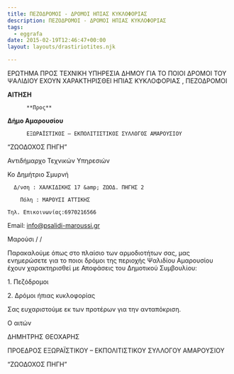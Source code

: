 ```yaml
---
title: ΠΕΖΟΔΡΟΜΟΙ - ΔΡΟΜΟΙ ΗΠΙΑΣ ΚΥΚΛΟΦΟΡΙΑΣ
description: ΠΕΖΟΔΡΟΜΟΙ - ΔΡΟΜΟΙ ΗΠΙΑΣ ΚΥΚΛΟΦΟΡΙΑΣ
tags:
  - eggrafa
date: 2015-02-19T12:46:47+00:00
layout: layouts/drastiriotites.njk

---
```


ΕΡΩΤΗΜΑ ΠΡΟΣ ΤΕΧΝΙΚΗ ΥΠΗΡΕΣΙΑ ΔΗΜΟΥ ΓΙΑ ΤΟ ΠΟΙΟΙ ΔΡΟΜΟΙ ΤΟΥ ΨΑΛΙΔΙΟΥ ΕΧΟΥΝ ΧΑΡΑΚΤΗΡΙΣΘΕΙ ΗΠΙΑΣ ΚΥΚΛΟΦΟΡΙΑΣ , ΠΕΖΟΔΡΟΜΟΙ

<!-- excerpt -->

**ΑΙΤΗΣΗ**

          **Προς**

**Δήμο Αμαρουσίου**

          ΕΞΩΡΑΪΣΤΙΚΟΣ – ΕΚΠΟΛΙΤΙΣΤΙΚΟΣ ΣΥΛΛΟΓΟΣ ΑΜΑΡΟΥΣΙΟΥ

“ΖΩΟΔΟΧΟΣ ΠΗΓΗ”

Αντιδήμαρχο Τεχνικών Υπηρεσιών

Κο Δημήτριο Σμυρνή

      Δ/νση : ΧΑΛΚΙΔΙΚΗΣ 17 &amp; ΖΩΟΔ. ΠΗΓΗΣ 2

        Πόλη : ΜΑΡΟΥΣΙ ΑΤΤΙΚΗΣ

    Τηλ. Επικοινωνίας:6970216566

Εmail: <info@psalidi-maroussi.gr>

Μαρούσι / /

Παρακαλούμε όπως στο πλαίσιο των αρμοδιοτήτων σας, μας ενημερώσετε για το ποιοι δρόμοι της περιοχής Ψαλιδίου Αμαρουσίου έχουν χαρακτηρισθεί με Αποφάσεις του Δημοτικού Συμβουλίου:

1\. Πεζόδρομοι

2\. Δρόμοι ήπιας κυκλοφορίας

Σας ευχαριστούμε εκ των προτέρων για την ανταπόκριση.

Ο αιτών

ΔΗΜΗΤΡΗΣ ΘΕΟΧΑΡΗΣ

ΠΡΟΕΔΡΟΣ ΕΞΩΡΑΪΣΤΙΚΟΥ – ΕΚΠΟΛΙΤΙΣΤΙΚΟΥ ΣΥΛΛΟΓΟΥ ΑΜΑΡΟΥΣΙΟΥ

“ΖΩΟΔΟΧΟΣ ΠΗΓΗ”
